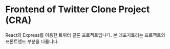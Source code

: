 # Frontend of Twitter Clone Project (CRA)

React와 Express를 이용한 트위터 클론 프로젝트입니다. 본 레포지토리는 프로젝트의 프론트엔드 부분을 다룹니다.

